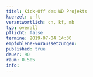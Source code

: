 ```yaml
---
titel: Kick-Off des WD Projekts
kuerzel: o-ft
verantwortlich: cn, kf, mb
typ: overall
pflicht: false
termine: 2019-07-04 14:30
empfohlene-voraussetzungen: 
published: true
dauer: 90
raum: 0.505
info:
---
```


